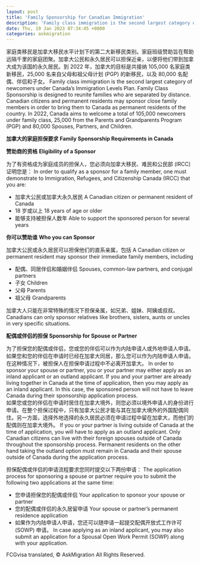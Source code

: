 ```yaml
---
layout: post
title: 'Family Sponsorship for Canadian Immigration'
description: 'Family class immigration is the second largest category of newcomers under Canada’s Immigration Levels Plan....'
date: Thu, 19 Jan 2023 07:34:45 +0000
categories: askmigration
---
```


家庭类移民是加拿大移民水平计划下的第二大新移民类别。家庭班级赞助旨在帮助远隔千里的家庭团聚。加拿大公民和永久居民可以担保近亲，以便将他们带到加拿大成为该国的永久居民。到 2022 年，加拿大的目标是共接纳 105,000 名家庭类新移民，25,000 名来自父母和祖父母计划 (PGP) 的新移民，以及 80,000 名配偶、伴侣和子女。	Family class immigration is the second largest category of newcomers under Canada’s Immigration Levels Plan. Family Class Sponsorship is designed to reunite families who are separated by distance. Canadian citizens and permanent residents may sponsor close family members in order to bring them to Canada as permanent residents of the country. In 2022, Canada aims to welcome a total of 105,000 newcomers under family class, 25,000 from the Parents and Grandparents Program (PGP) and 80,000 Spouses, Partners, and Children.
	
**加拿大的家庭担保要求**	**Family Sponsorship Requirements in Canada**
	
**赞助商的资格**	**Eligibility of a Sponsor**
	
为了有资格成为家庭成员的担保人，您必须向加拿大移民、难民和公民部 (IRCC) 证明您是：	In order to qualify as a sponsor for a family member, one must demonstrate to Immigration, Refugees, and Citizenship Canada (IRCC) that you are:
	
* 加拿大公民或加拿大永久居民	  A Canadian citizen or permanent resident of Canada
* 18 岁或以上	  18 years of age or older
* 能够支持被担保人数年	  Able to support the sponsored person for several years
	
**你可以赞助谁**	**Who you can Sponsor**
	
加拿大公民或永久居民可以担保他们的直系亲属，包括	A Canadian citizen or permanent resident may sponsor their immediate family members, including
	
* 配偶、同居伴侣和婚姻伴侣	  Spouses, common-law partners, and conjugal partners
* 子女 	  Children
* 父母	  Parents
* 祖父母	  Grandparents
	
加拿大人只能在非常特殊的情况下担保亲属，如兄弟、姐妹、阿姨或叔叔。	Canadians can only sponsor relatives like brothers, sisters, aunts or uncles in very specific situations.
	
**配偶或伴侣的担保 Sponsorship for Spouse or Partner**
	
为了担保您的配偶或伴侣，您或您的伴侣可以作为内陆申请人或外地申请人申请。如果您和您的伴侣在申请时已经在加拿大同居，那么您可以作为内陆申请人申请。在这种情况下，被担保人在担保申请过程中不必离开加拿大。	In order to sponsor your spouse or partner, you or your partner may either apply as an inland applicant or an outland applicant. If you and your partner are already living together in Canada at the time of application, then you may apply as an inland applicant. In this case, the sponsored person will not have to leave Canada during their sponsorship application process.  
如果您或您的伴侣在申请时居住在加拿大境外，则您必须以境外申请人的身份进行申请。在整个担保过程中，只有加拿大公民才能与其在加拿大境外的外国配偶同住。另一方面，选择外地选择的永久居民必须在申请过程中留在加拿大，而他们的配偶则在加拿大境外。	If you or your partner is living outside of Canada at the time of application, you will have to apply as an outland applicant. Only Canadian citizens can live with their foreign spouses outside of Canada throughout the sponsorship process. Permanent residents on the other hand taking the outland option must remain in Canada and their spouse outside of Canada during the application process.
	
担保配偶或伴侣的申请流程要求您同时提交以下两份申请：	The application process for sponsoring a spouse or partner require you to submit the following two applications at the same time:
	
* 您申请担保您的配偶或伴侣	  Your application to sponsor your spouse or partner
* 您的配偶或伴侣的永久居留申请	  Your spouse or partner’s permanent residence application
* 如果作为内陆申请人申请，您还可以随申请一起提交配偶开放式工作许可 (SOWP) 申请。	  In case applying as an inland applicant, you may also submit an application for a Spousal Open Work Permit (SOWP) along with your application.

FCGvisa translated, © AskMigration All Rights Reserved.